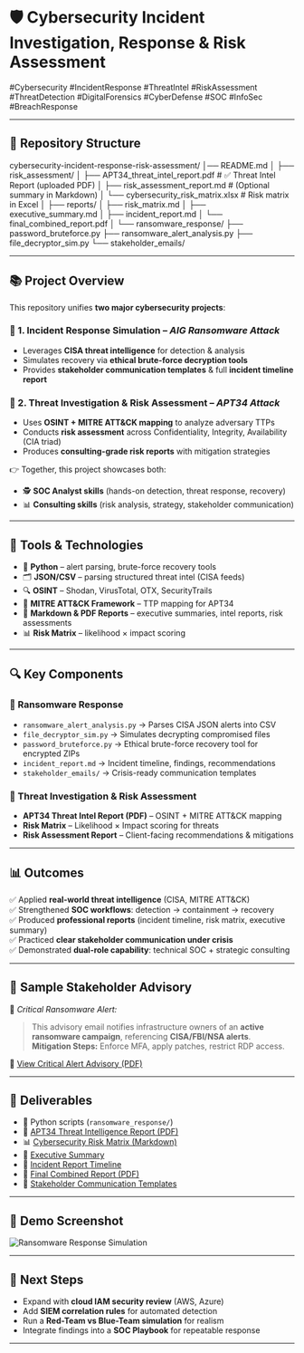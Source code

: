 # 🛡️ Cybersecurity Incident Investigation, Response & Risk Assessment

#Cybersecurity #IncidentResponse #ThreatIntel #RiskAssessment #ThreatDetection #DigitalForensics #CyberDefense #SOC #InfoSec #BreachResponse  

---

## 📂 Repository Structure


cybersecurity-incident-response-risk-assessment/
│── README.md
│
├── risk_assessment/
│   ├── APT34_threat_intel_report.pdf    # ✅ Threat Intel Report (uploaded PDF)
│   ├── risk_assessment_report.md        # (Optional summary in Markdown)
│   └── cybersecurity_risk_matrix.xlsx   # Risk matrix in Excel
│
├── reports/
│   ├── risk_matrix.md
│   ├── executive_summary.md
│   ├── incident_report.md
│   └── final_combined_report.pdf
│
└── ransomware_response/
├── password_bruteforce.py
├── ransomware_alert_analysis.py
├── file_decryptor_sim.py
└── stakeholder_emails/

---

## 📚 Project Overview  

This repository unifies **two major cybersecurity projects**:  

### 🔹 1. Incident Response Simulation – *AIG Ransomware Attack*  
- Leverages **CISA threat intelligence** for detection & analysis  
- Simulates recovery via **ethical brute-force decryption tools**  
- Provides **stakeholder communication templates** & full **incident timeline report**  

### 🔹 2. Threat Investigation & Risk Assessment – *APT34 Attack*  
- Uses **OSINT + MITRE ATT&CK mapping** to analyze adversary TTPs  
- Conducts **risk assessment** across Confidentiality, Integrity, Availability (CIA triad)  
- Produces **consulting-grade risk reports** with mitigation strategies  

👉 Together, this project showcases both:  
- 🕵️ **SOC Analyst skills** (hands-on detection, threat response, recovery)  
- 📊 **Consulting skills** (risk analysis, strategy, stakeholder communication)  

---

## 🧰 Tools & Technologies  

- 🐍 **Python** – alert parsing, brute-force recovery tools  
- 🗂 **JSON/CSV** – parsing structured threat intel (CISA feeds)  
- 🔍 **OSINT** – Shodan, VirusTotal, OTX, SecurityTrails  
- 🧩 **MITRE ATT&CK Framework** – TTP mapping for APT34  
- 📄 **Markdown & PDF Reports** – executive summaries, intel reports, risk assessments  
- 📊 **Risk Matrix** – likelihood × impact scoring  

---

## 🔍 Key Components  

### 🦠 Ransomware Response
- `ransomware_alert_analysis.py` → Parses CISA JSON alerts into CSV  
- `file_decryptor_sim.py` → Simulates decrypting compromised files  
- `password_bruteforce.py` → Ethical brute-force recovery tool for encrypted ZIPs  
- `incident_report.md` → Incident timeline, findings, recommendations  
- `stakeholder_emails/` → Crisis-ready communication templates  

### 🎯 Threat Investigation & Risk Assessment
- **APT34 Threat Intel Report (PDF)** – OSINT + MITRE ATT&CK mapping  
- **Risk Matrix** – Likelihood × Impact scoring for threats  
- **Risk Assessment Report** – Client-facing recommendations & mitigations  

---

## 📊 Outcomes  

✅ Applied **real-world threat intelligence** (CISA, MITRE ATT&CK)  
✅ Strengthened **SOC workflows**: detection → containment → recovery  
✅ Produced **professional reports** (incident timeline, risk matrix, executive summary)  
✅ Practiced **clear stakeholder communication under crisis**  
✅ Demonstrated **dual-role capability**: technical SOC + strategic consulting  

---

## 📧 Sample Stakeholder Advisory  

🚨 *Critical Ransomware Alert:*  
> This advisory email notifies infrastructure owners of an **active ransomware campaign**, referencing **CISA/FBI/NSA alerts**.  
> **Mitigation Steps:** Enforce MFA, apply patches, restrict RDP access.  

🔗 [View Critical Alert Advisory (PDF)](https://github.com/CarineJackson1/-cybersecurity-incident-investigation-threat-intelligence-reporting/blob/main/ransomeware_response/stakeholder_emails_critical_alert_advisory.txt.pdf)  

---

## 🏁 Deliverables  

- 🐍 Python scripts (`ransomware_response/`)  
- 📄 [APT34 Threat Intelligence Report (PDF)](risk_assessment/APT34_threat_intel_report.pdf)  
- 📊 [Cybersecurity Risk Matrix (Markdown)](reports/risk_matrix.md)  
- 📑 [Executive Summary](reports/executive_summary.md)  
- 📝 [Incident Report Timeline](reports/incident_report.md)  
- 📄 [Final Combined Report (PDF)](reports/final_combined_report.pdf)  
- 📨 [Stakeholder Communication Templates](ransomware_response/stakeholder_emails/)  

---

## 📸 Demo Screenshot  

![Ransomware Response Simulation](assets/ransomware_sim_screenshot.png)  

---

## 🚀 Next Steps  

- Expand with **cloud IAM security review** (AWS, Azure)  
- Add **SIEM correlation rules** for automated detection  
- Run a **Red-Team vs Blue-Team simulation** for realism  
- Integrate findings into a **SOC Playbook** for repeatable response  

---
